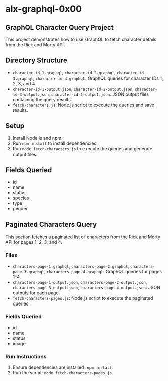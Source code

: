 # alx-graphql-0x00

## GraphQL Character Query Project

This project demonstrates how to use GraphQL to fetch character details from the Rick and Morty API<a href="https://rickandmortyapi.com/graphql" target="_blank" rel="noopener noreferrer nofollow"></a>.

## Directory Structure
- `character-id-1.graphql`, `character-id-2.graphql`, `character-id-3.graphql`, `character-id-4.graphql`: GraphQL queries for character IDs 1, 2, 3, and 4.
- `character-id-1-output.json`, `character-id-2-output.json`, `character-id-3-output.json`, `character-id-4-output.json`: JSON output files containing the query results.
- `fetch-characters.js`: Node.js script to execute the queries and save results.

## Setup
1. Install Node.js and npm.
2. Run `npm install` to install dependencies.
3. Run `node fetch-characters.js` to execute the queries and generate output files.

## Fields Queried
- id
- name
- status
- species
- type
- gender

## Paginated Characters Query

This section fetches a paginated list of characters from the Rick and Morty API for pages 1, 2, 3, and 4.

### Files
- `characters-page-1.graphql`, `characters-page-2.graphql`, `characters-page-3.graphql`, `characters-page-4.graphql`: GraphQL queries for pages 1–4.
- `characters-page-1-output.json`, `characters-page-2-output.json`, `characters-page-3-output.json`, `characters-page-4-output.json`: JSON outputs for each page.
- `fetch-characters-pages.js`: Node.js script to execute the paginated queries.

### Fields Queried
- id
- name
- status
- image

### Run Instructions
1. Ensure dependencies are installed: `npm install`.
2. Run the script: `node fetch-characters-pages.js`.